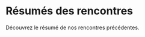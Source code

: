 <!--VarStream
title=Résumés des rencontres
description=Découvrez les résupmés des rencontre du groupe ChtiJS.
shortTitle=Meetups
shortDesc=Lire les résumés des meetups précédents
keywords.+=JavaScript
keywords.+=blog
keywords.+=ChtiJS
template=archives
lang=fr
location=FR
types.+=html
types.+=atom
types.+=rss
-->

# Résumés des rencontres

Découvrez le résumé de nos rencontres précédentes.

